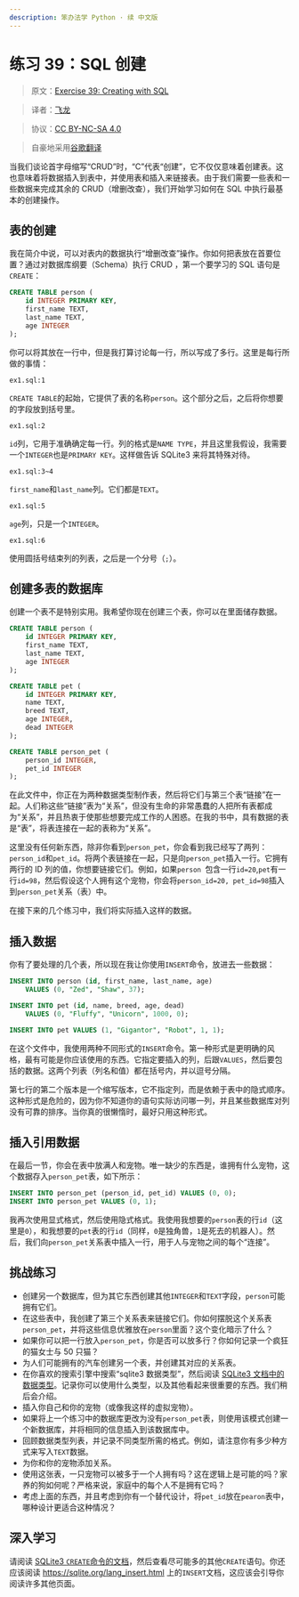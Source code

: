 ```yaml
---
description: 笨办法学 Python · 续 中文版
---
```


# 练习 39：SQL 创建

> 原文：[Exercise 39: Creating with SQL](https://learncodethehardway.org/more-python-book/ex39.html)

> 译者：[飞龙](https://github.com/wizardforcel)

> 协议：[CC BY-NC-SA 4.0](http://creativecommons.org/licenses/by-nc-sa/4.0/)

> 自豪地采用[谷歌翻译](https://translate.google.cn/)

当我们谈论首字母缩写“CRUD”时，“C”代表“创建”，它不仅仅意味着创建表。这也意味着将数据插入到表中，并使用表和插入来链接表。由于我们需要一些表和一些数据来完成其余的 CRUD（增删改查），我们开始学习如何在 SQL 中执行最基本的创建操作。

## 表的创建

我在简介中说，可以对表内的数据执行“增删改查”操作。你如何把表放在首要位置？通过对数据库纲要（Schema）执行 CRUD ，第一个要学习的 SQL 语句是`CREATE`：

```sql
CREATE TABLE person (
    id INTEGER PRIMARY KEY,
    first_name TEXT,
    last_name TEXT,
    age INTEGER
);
```

你可以将其放在一行中，但是我打算讨论每一行，所以写成了多行。这里是每行所做的事情：

`ex1.sql:1`

`CREATE TABLE`的起始，它提供了表的名称`person`。这个部分之后，之后将你想要的字段放到括号里。

`ex1.sql:2`

`id`列，它用于准确确定每一行。列的格式是`NAME TYPE`，并且这里我假设，我需要一个`INTEGER`也是`PRIMARY KEY`。这样做告诉 SQLite3 来将其特殊对待。

`ex1.sql:3~4`

`first_name`和`last_name`列。它们都是`TEXT`。

`ex1.sql:5`

`age`列，只是一个`INTEGER`。

`ex1.sql:6`

使用圆括号结束列的列表，之后是一个分号（`;`）。

## 创建多表的数据库

创建一个表不是特别实用。我希望你现在创建三个表，你可以在里面储存数据。

```sql
CREATE TABLE person (
    id INTEGER PRIMARY KEY,
    first_name TEXT,
    last_name TEXT,
    age INTEGER
);

CREATE TABLE pet (
    id INTEGER PRIMARY KEY,
    name TEXT,
    breed TEXT,
    age INTEGER,
    dead INTEGER
);

CREATE TABLE person_pet (
    person_id INTEGER,
    pet_id INTEGER
);
```

在此文件中，你正在为两种数据类型制作表，然后将它们与第三个表“链接”在一起。人们称这些“链接”表为“关系”，但没有生命的非常愚蠢的人把所有表都成为“关系”，并且热衷于使那些想要完成工作的人困惑。在我的书中，具有数据的表是“表”，将表连接在一起的表称为“关系”。

这里没有任何新东西，除非你看到`person_pet`，你会看到我已经写了两列：`person_id`和`pet_id`。将两个表链接在一起，只是向`person_pet`插入一行。它拥有两行的 ID 列的值，你想要链接它们。例如，如果`person `包含一行`id=20`,`pet`有一行`id=98`，然后假设这个人拥有这个宠物，你会将`person_id=20, pet_id=98`插入到`person_pet`关系（表）中。

在接下来的几个练习中，我们将实际插入这样的数据。

## 插入数据

你有了要处理的几个表，所以现在我让你使用`INSERT`命令，放进去一些数据：

```sql
INSERT INTO person (id, first_name, last_name, age)
    VALUES (0, "Zed", "Shaw", 37);

INSERT INTO pet (id, name, breed, age, dead)
    VALUES (0, "Fluffy", "Unicorn", 1000, 0);

INSERT INTO pet VALUES (1, "Gigantor", "Robot", 1, 1);
```

在这个文件中，我使用两种不同形式的`INSERT`命令。第一种形式是更明确的风格，最有可能是你应该使用的东西。它指定要插入的列，后跟`VALUES`，然后要包括的数据。这两个列表（列名和值）都在括号内，并以逗号分隔。

第七行的第二个版本是一个缩写版本，它不指定列，而是依赖于表中的隐式顺序。这种形式是危险的，因为你不知道你的语句实际访问哪一列，并且某些数据库对列没有可靠的排序。当你真的很懒惰时，最好只用这种形式。

## 插入引用数据

在最后一节，你会在表中放满人和宠物。唯一缺少的东西是，谁拥有什么宠物，这个数据存入`person_pet`表，如下所示：

```sql
INSERT INTO person_pet (person_id, pet_id) VALUES (0, 0);
INSERT INTO person_pet VALUES (0, 1);
```

我再次使用显式格式，然后使用隐式格式。我使用我想要的`person`表的行`id`（这里是`0`），和我想要的`pet`表的行`id`（同样，`0`是独角兽，`1`是死去的机器人）。然后，我们向`person_pet`关系表中插入一行，用于人与宠物之间的每个“连接”。

## 挑战练习

+   创建另一个数据库，但为其它东西创建其他`INTEGER`和`TEXT`字段，`person`可能拥有它们。
+   在这些表中，我创建了第三个关系表来链接它们。你如何摆脱这个关系表`person_pet`，并将这些信息优雅放在`person`里面？这个变化暗示了什么？
+   如果你可以把一行放入`person_pet`，你是否可以放多行？你如何记录一个疯狂的猫女士与 50 只猫？
+   为人们可能拥有的汽车创建另一个表，并创建其对应的关系表。
+   在你喜欢的搜索引擎中搜索“sqlite3 数据类型”，然后阅读 [SQLite3 文档中的数据类型](https://sqlite.org/datatype3.html)。记录你可以使用什么类型，以及其他看起来很重要的东西。我们稍后会介绍。
+   插入你自己和你的宠物（或像我这样的虚拟宠物）。
+   如果将上一个练习中的数据库更改为没有`person_pet`表，则使用该模式创建一个新数据库，并将相同的信息插入到该数据库中。
+   回顾数据类型列表，并记录不同类型所需的格式。例如，请注意你有多少种方式来写入`TEXT`数据。
+   为你和你的宠物添加关系。
+   使用这张表，一只宠物可以被多于一个人拥有吗？这在逻辑上是可能的吗？家养的狗如何呢？严格来说，家庭中的每个人不是拥有它吗？
+   考虑上面的东西，并且考虑到你有一个替代设计，将`pet_id`放在`pearon`表中，哪种设计更适合这种情况？

## 深入学习

请阅读 [SQLite3 `CREATE`命令的文档](https://sqlite.org/lang_createtable.html)，然后查看尽可能多的其他`CREATE`语句。你还应该阅读 <https://sqlite.org/lang_insert.html> 上的`INSERT`文档，这应该会引导你阅读许多其他页面。
